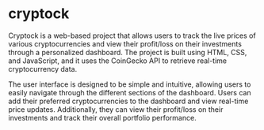 # cryptock
 
Cryptock is a web-based project that allows users to track the live prices of various cryptocurrencies and view their profit/loss on their investments through a personalized dashboard. The project is built using HTML, CSS, and JavaScript, and it uses the CoinGecko API to retrieve real-time cryptocurrency data.

The user interface is designed to be simple and intuitive, allowing users to easily navigate through the different sections of the dashboard. Users can add their preferred cryptocurrencies to the dashboard and view real-time price updates. Additionally, they can view their profit/loss on their investments and track their overall portfolio performance.

